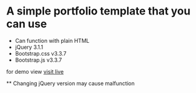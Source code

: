 A simple portfolio template that you can use
==================================

* Can function with plain HTML
* jQuery 3.1.1
* Bootstrap.css v3.3.7
* Bootstrap.js v3.3.7


for demo view [visit live](http://sejan.000webhostapp.com/about/)

** Changing jQuery version may cause malfunction
